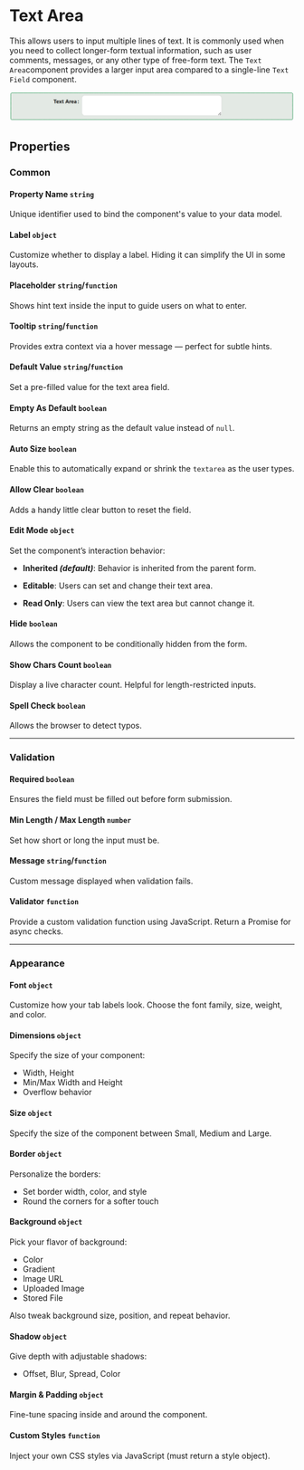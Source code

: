 # Text Area

This allows users to input multiple lines of text. It is commonly used when you need to collect longer-form textual information, such as user comments, messages, or any other type of free-form text. The `Text Area`component provides a larger input area compared to a single-line `Text Field` component.

![Image](../data-entry/images/textarea1.png)

[//]: # '<iframe width="100%" height="500" src="https://pd-docs-adminportal-test.shesha.dev/shesha/forms-designer/?id=4d5f3201-2ba4-4a19-b3de-08153124ea65" title="Text Area Component" ></iframe>'

## Properties

### Common

#### **Property Name** ``string``

Unique identifier used to bind the component's value to your data model.

#### **Label** ``object``

Customize whether to display a label. Hiding it can simplify the UI in some layouts.

#### **Placeholder** ``string``/``function``

Shows hint text inside the input to guide users on what to enter.

#### **Tooltip**  ``string``/``function``

Provides extra context via a hover message — perfect for subtle hints.

#### **Default Value**  ``string``/``function``

Set a pre-filled value for the text area field.

#### **Empty As Default**  ``boolean``

Returns an empty string as the default value instead of ``null``.

#### **Auto Size**  ``boolean``

Enable this to automatically expand or shrink the ``textarea`` as the user types.

#### **Allow Clear**  ``boolean``

Adds a handy little clear button to reset the field.

#### **Edit Mode**  ``object``

Set the component’s interaction behavior:

- **Inherited *(default)***: Behavior is inherited from the parent form.

- **Editable**: Users can set and change their text area.

- **Read Only**: Users can view the text area but cannot change it.

#### **Hide** ``boolean``

Allows the component to be conditionally hidden from the form.

#### **Show Chars Count** ``boolean``

Display a live character count. Helpful for length-restricted inputs.

#### **Spell Check** ``boolean``

Allows the browser to detect typos.

___

### Validation

#### **Required** ``boolean``

Ensures the field must be filled out before form submission.

#### **Min Length / Max Length** ``number``

Set how short or long the input must be.

#### **Message** ``string``/``function``

Custom message displayed when validation fails.

#### **Validator** ``function``

Provide a custom validation function using JavaScript. Return a Promise for async checks.

___

### Appearance

#### **Font** ``object`` 

Customize how your tab labels look. Choose the font family, size, weight, and color.

#### **Dimensions** ``object`` 

Specify the size of your component:
- Width, Height
- Min/Max Width and Height
- Overflow behavior

#### **Size** ``object`` 

Specify the size of the component between Small, Medium and Large.

#### **Border** ``object`` 

Personalize the borders:
- Set border width, color, and style
- Round the corners for a softer touch

#### **Background** ``object``

Pick your flavor of background:

- Color
- Gradient
- Image URL
- Uploaded Image
- Stored File

Also tweak background size, position, and repeat behavior.

#### **Shadow** ``object`` 

Give depth with adjustable shadows:

- Offset, Blur, Spread, Color

#### **Margin & Padding** ``object``

Fine-tune spacing inside and around the component.

####  **Custom Styles** ``function``

Inject your own CSS styles via JavaScript (must return a style object).
